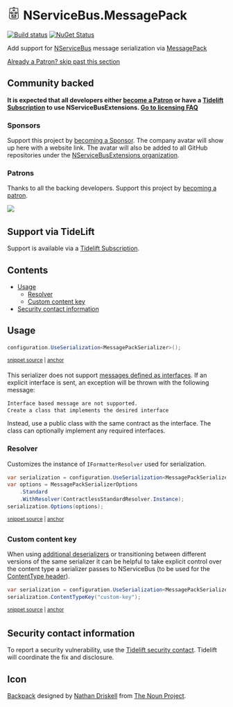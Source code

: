 <!--
GENERATED FILE - DO NOT EDIT
This file was generated by [MarkdownSnippets](https://github.com/SimonCropp/MarkdownSnippets).
Source File: /readme.source.md
To change this file edit the source file and then run MarkdownSnippets.
-->

# <img src="/src/icon.png" height="30px"> NServiceBus.MessagePack

[![Build status](https://ci.appveyor.com/api/projects/status/qxwrielc2o0iyn8a/branch/master?svg=true)](https://ci.appveyor.com/project/SimonCropp/nservicebus-MessagePack)
[![NuGet Status](https://img.shields.io/nuget/v/NServiceBus.MessagePack.svg)](https://www.nuget.org/packages/NServiceBus.MessagePack/)

Add support for [NServiceBus](https://docs.particular.net/nservicebus/) message serialization via [MessagePack](https://github.com/neuecc/MessagePack-CSharp/)

<!--- StartOpenCollectiveBackers -->

[Already a Patron? skip past this section](#endofbacking)


## Community backed

**It is expected that all developers either [become a Patron](https://opencollective.com/nservicebusextensions/contribute/patron-6976) or have a [Tidelift Subscription](#support-via-tidelift) to use NServiceBusExtensions. [Go to licensing FAQ](https://github.com/NServiceBusExtensions/Home/#licensingpatron-faq)**


### Sponsors

Support this project by [becoming a Sponsor](https://opencollective.com/nservicebusextensions/contribute/sponsor-6972). The company avatar will show up here with a website link. The avatar will also be added to all GitHub repositories under the [NServiceBusExtensions organization](https://github.com/NServiceBusExtensions).


### Patrons

Thanks to all the backing developers. Support this project by [becoming a patron](https://opencollective.com/nservicebusextensions/contribute/patron-6976).

<img src="https://opencollective.com/nservicebusextensions/tiers/patron.svg?width=890&avatarHeight=60&button=false">

<a href="#" id="endofbacking"></a>

<!--- EndOpenCollectiveBackers -->


## Support via TideLift

Support is available via a [Tidelift Subscription](https://tidelift.com/subscription/pkg/nuget-nservicebus.messagepack?utm_source=nuget-nservicebus.messagepack&utm_medium=referral&utm_campaign=enterprise).


<!-- toc -->
## Contents

  * [Usage](#usage)
    * [Resolver](#resolver)
    * [Custom content key](#custom-content-key)
  * [Security contact information](#security-contact-information)<!-- endtoc -->


## Usage

<!-- snippet: MessagePackSerialization -->
<a id='snippet-messagepackserialization'/></a>
```cs
configuration.UseSerialization<MessagePackSerializer>();
```
<sup><a href='/src/Tests/Snippets/Usage.cs#L10-L14' title='File snippet `messagepackserialization` was extracted from'>snippet source</a> | <a href='#snippet-messagepackserialization' title='Navigate to start of snippet `messagepackserialization`'>anchor</a></sup>
<!-- endsnippet -->

This serializer does not support [messages defined as interfaces](https://docs.particular.net/nservicebus/messaging/messages-as-interfaces). If an explicit interface is sent, an exception will be thrown with the following message:

```
Interface based message are not supported.
Create a class that implements the desired interface
```

Instead, use a public class with the same contract as the interface. The class can optionally implement any required interfaces.


### Resolver

Customizes the instance of `IFormatterResolver` used for serialization.

<!-- snippet: MessagePackResolver -->
<a id='snippet-messagepackresolver'/></a>
```cs
var serialization = configuration.UseSerialization<MessagePackSerializer>();
var options = MessagePackSerializerOptions
    .Standard
    .WithResolver(ContractlessStandardResolver.Instance);
serialization.Options(options);
```
<sup><a href='/src/Tests/Snippets/Usage.cs#L19-L27' title='File snippet `messagepackresolver` was extracted from'>snippet source</a> | <a href='#snippet-messagepackresolver' title='Navigate to start of snippet `messagepackresolver`'>anchor</a></sup>
<!-- endsnippet -->


### Custom content key

When using [additional deserializers](https://docs.particular.net/nservicebus/serialization/#specifying-additional-deserializers) or transitioning between different versions of the same serializer it can be helpful to take explicit control over the content type a serializer passes to NServiceBus (to be used for the [ContentType header](https://docs.particular.net/nservicebus/messaging/headers#serialization-headers-nservicebus-contenttype)).

<!-- snippet: MessagePackContentTypeKey -->
<a id='snippet-messagepackcontenttypekey'/></a>
```cs
var serialization = configuration.UseSerialization<MessagePackSerializer>();
serialization.ContentTypeKey("custom-key");
```
<sup><a href='/src/Tests/Snippets/Usage.cs#L32-L37' title='File snippet `messagepackcontenttypekey` was extracted from'>snippet source</a> | <a href='#snippet-messagepackcontenttypekey' title='Navigate to start of snippet `messagepackcontenttypekey`'>anchor</a></sup>
<!-- endsnippet -->


## Security contact information

To report a security vulnerability, use the [Tidelift security contact](https://tidelift.com/security). Tidelift will coordinate the fix and disclosure.


## Icon

[Backpack](https://thenounproject.com/term/backpack/75402/) designed by [Nathan Driskell](https://thenounproject.com/driskell/) from [The Noun Project](https://thenounproject.com).
